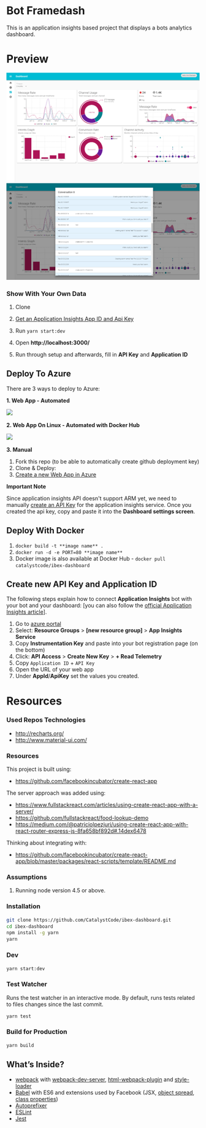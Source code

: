 # Bot Framedash
This is an application insights based project that displays a bots analytics dashboard.

# Preview

[![Preview](/docs/bot-framedash.png)](/docs/bot-framedash.png)
[![Preview](/docs/bot-framedash-msgs.png)](/docs/bot-framedash-msgs.png)

### Show With Your Own Data

1. Clone
2. [Get an Application Insights App ID and Api Key](https://dev.applicationinsights.io/documentation/Authorization/API-key-and-App-ID)

4. Run `yarn start:dev`
5. Open **http://localhost:3000/**
6. Run through setup and afterwards, fill in **API Key** and **Application ID**

## Deploy To Azure

There are 3 ways to deploy to Azure:



**1. Web App - Automated**

<a href="https://portal.azure.com/#create/Microsoft.Template/uri/https%3A%2F%2Fraw.githubusercontent.com%2Ftorosent%2Fibex-dashboard%2Fmaster%2Fscripts%2Fdeployment%2Fwebapp%2Fazuredeploy.json" target="_blank">
    <img src="http://azuredeploy.net/deploybutton.png"/>
</a>

**2. Web App On Linux - Automated with Docker Hub**

<a href="https://portal.azure.com/#create/Microsoft.Template/uri/https%3A%2F%2Fraw.githubusercontent.com%2FCatalystCode%2Fibex-dashboard%2Fmaster%2Fscripts%2Fdeployment%2Fwebapponlinux%2Fazuredeploy.json" target="_blank">
    <img src="http://azuredeploy.net/deploybutton.png"/>
</a>

**3. Manual**

1. Fork this repo (to be able to automatically create github deployment key)
2. Clone & Deploy:
3. [Create a new Web App in Azure](https://docs.microsoft.com/en-us/azure/app-service-web/app-service-continuous-deployment)

**Important Note**

Since application insights API doesn't support ARM yet, we need to manually [create an API Key](https://dev.applicationinsights.io/documentation/Authorization/API-key-and-App-ID) for the application insights service.
Once you created the api key, copy and paste it into the **Dashboard settings screen**.

## Deploy With Docker

1. `docker build -t **image name** .`
2. `docker run -d -e PORT=80 **image name** `
3. Docker image is also available at Docker Hub - `docker pull catalystcode/ibex-dashboard`

## Create new API Key and Application ID

The following steps explain how to connect **Application Insights** bot with your bot and your dashboard:
[you can also follow the [official Application Insights article](https://dev.applicationinsights.io/documentation/Authorization/API-key-and-App-ID)].

1. Go to [azure portal](https://portal.azure.com)
2. Select: **Resource Groups** > **[new resource group]** > **App Insights Service**
3. Copy **Instrumentation Key** and paste into your bot registration page (on the bottom)
4. Click: **API Access** > **Create New Key** > **+ Read Telemetry**
5. Copy `Application ID` + `API Key`
6. Open the URL of your web app
7. Under **AppId**/**ApiKey** set the values you created.

# Resources

### Used Repos Technologies

* http://recharts.org/
* http://www.material-ui.com/

### Resources
This project is built using:

* https://github.com/facebookincubator/create-react-app

The server approach was added using:

* https://www.fullstackreact.com/articles/using-create-react-app-with-a-server/
* https://github.com/fullstackreact/food-lookup-demo
* https://medium.com/@patriciolpezjuri/using-create-react-app-with-react-router-express-js-8fa658bf892d#.14dex6478

Thinking about integrating with:

* https://github.com/facebookincubator/create-react-app/blob/master/packages/react-scripts/template/README.md


### Assumptions
 1. Running node version 4.5 or above. 

### Installation
```bash
git clone https://github.com/CatalystCode/ibex-dashboard.git
cd ibex-dashboard
npm install -g yarn
yarn
```

### Dev
```bash
yarn start:dev
```

### Test Watcher
Runs the test watcher in an interactive mode.
By default, runs tests related to files changes since the last commit.

```bash
yarn test
```

### Build for Production
```bash
yarn build
```

## What’s Inside?

* [webpack](https://webpack.github.io/) with [webpack-dev-server](https://github.com/webpack/webpack-dev-server), [html-webpack-plugin](https://github.com/ampedandwired/html-webpack-plugin) and [style-loader](https://github.com/webpack/style-loader)
* [Babel](http://babeljs.io/) with ES6 and extensions used by Facebook (JSX, [object spread](https://github.com/sebmarkbage/ecmascript-rest-spread/commits/master), [class properties](https://github.com/jeffmo/es-class-public-fields))
* [Autoprefixer](https://github.com/postcss/autoprefixer)
* [ESLint](http://eslint.org/)
* [Jest](http://facebook.github.io/jest)
